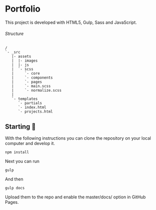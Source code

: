 
# Portfolio

This project is developed with HTML5, Gulp, Sass and JavaScript.

###### Structure

```
/
`- _src
   |- assets
   |  |- images
   |  |- js
   |  `- scss
   |     `- core
   |     `- components
   |     `- pages
   |     `- main.scss
   |     `- normalize.scss
   |
   `- templates
      `- partials
      `- index.html
      `- projects.html

```

      
## Starting 🚀

With the following instructions you can clone the repository on your local computer and develop it.

```npm install```

Next you can run


```gulp```

And then

```gulp docs```

 Upload them to the repo and enable the master/docs/ option in GitHub Pages.
